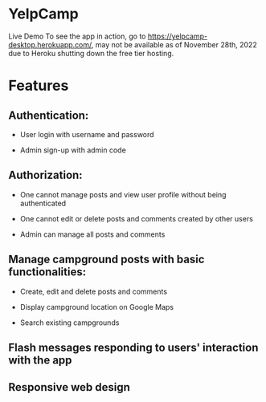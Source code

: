 # YelpCamp
Live Demo
To see the app in action, go to https://yelpcamp-desktop.herokuapp.com/, may not be available as of November 28th, 2022 due to Heroku shutting down the free tier hosting.
# Features

## Authentication:

- User login with username and password

- Admin sign-up with admin code

## Authorization:

- One cannot manage posts and view user profile without being authenticated

- One cannot edit or delete posts and comments created by other users

- Admin can manage all posts and comments

## Manage campground posts with basic functionalities:

- Create, edit and delete posts and comments

- Display campground location on Google Maps

- Search existing campgrounds

## Flash messages responding to users' interaction with the app

## Responsive web design
